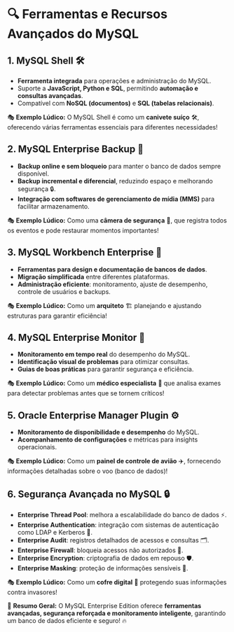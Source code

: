 # 🔍 **Ferramentas e Recursos Avançados do MySQL**

## **1. MySQL Shell** 🛠️
- **Ferramenta integrada** para operações e administração do MySQL.
- Suporte a **JavaScript, Python e SQL**, permitindo **automação e consultas avançadas**.
- Compatível com **NoSQL (documentos)** e **SQL (tabelas relacionais)**.

🎭 **Exemplo Lúdico:** O MySQL Shell é como um **canivete suíço** 🛠️, oferecendo várias ferramentas essenciais para diferentes necessidades!

## **2. MySQL Enterprise Backup** 📂
- **Backup online e sem bloqueio** para manter o banco de dados sempre disponível.
- **Backup incremental e diferencial**, reduzindo espaço e melhorando segurança 🔒.
- **Integração com softwares de gerenciamento de mídia (MMS)** para facilitar armazenamento.

🎭 **Exemplo Lúdico:** Como uma **câmera de segurança** 🎥, que registra todos os eventos e pode restaurar momentos importantes!

## **3. MySQL Workbench Enterprise** 🎨
- **Ferramentas para design e documentação de bancos de dados**.
- **Migração simplificada** entre diferentes plataformas.
- **Administração eficiente**: monitoramento, ajuste de desempenho, controle de usuários e backups.

🎭 **Exemplo Lúdico:** Como um **arquiteto** 🏗️ planejando e ajustando estruturas para garantir eficiência!

## **4. MySQL Enterprise Monitor** 📡
- **Monitoramento em tempo real** do desempenho do MySQL.
- **Identificação visual de problemas** para otimizar consultas.
- **Guias de boas práticas** para garantir segurança e eficiência.

🎭 **Exemplo Lúdico:** Como um **médico especialista** 🏥 que analisa exames para detectar problemas antes que se tornem críticos!

## **5. Oracle Enterprise Manager Plugin** ⚙️
- **Monitoramento de disponibilidade e desempenho** do MySQL.
- **Acompanhamento de configurações** e métricas para insights operacionais.

🎭 **Exemplo Lúdico:** Como um **painel de controle de avião** ✈️, fornecendo informações detalhadas sobre o voo (banco de dados)!

## **6. Segurança Avançada no MySQL** 🔒
- **Enterprise Thread Pool**: melhora a escalabilidade do banco de dados ⚡.
- **Enterprise Authentication**: integração com sistemas de autenticação como LDAP e Kerberos 🔄.
- **Enterprise Audit**: registros detalhados de acessos e consultas 🗂️.
- **Enterprise Firewall**: bloqueia acessos não autorizados 🚫.
- **Enterprise Encryption**: criptografia de dados em repouso 🛡️.
- **Enterprise Masking**: proteção de informações sensíveis 🧐.

🎭 **Exemplo Lúdico:** Como um **cofre digital** 🔐 protegendo suas informações contra invasores!

🚀 **Resumo Geral:** O MySQL Enterprise Edition oferece **ferramentas avançadas, segurança reforçada e monitoramento inteligente**, garantindo um banco de dados eficiente e seguro! 🔥